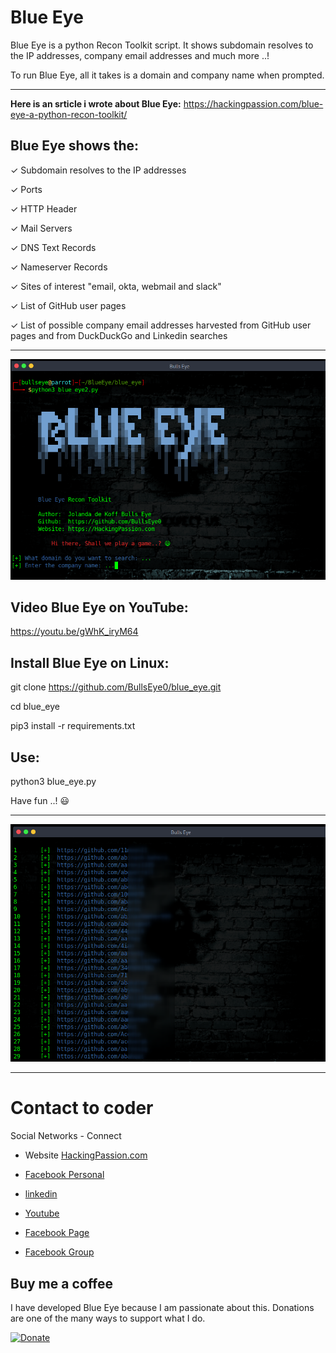 # Blue Eye
Blue Eye is a python Recon Toolkit script. It shows subdomain resolves to the IP addresses, company email addresses and much more ..!

To run Blue Eye, all it takes is a domain and company name when prompted.
****
**Here is an srticle  i wrote about Blue Eye:**
https://hackingpassion.com/blue-eye-a-python-recon-toolkit/

## Blue Eye shows the:

✓ Subdomain resolves to the IP addresses

✓ Ports

✓ HTTP Header

✓ Mail Servers

✓ DNS Text Records

✓ Nameserver Records

✓ Sites of interest "email, okta, webmail and slack"

✓ List of GitHub user pages

✓ List of possible company email addresses harvested from GitHub user pages and from DuckDuckGo and Linkedin searches
****

![Screenshot](img/Blue1.png)

## Video Blue Eye on YouTube:

https://youtu.be/gWhK_iryM64


## Install Blue Eye on Linux:

git clone https://github.com/BullsEye0/blue_eye.git

cd blue_eye

pip3 install -r requirements.txt


## Use:
python3 blue_eye.py

Have fun ..! 😃
****
![Screenshot](img/Blue2.png)
****
# Contact to coder
Social Networks - Connect

* Website [HackingPassion.com](https://hackingpassion.com)

* [Facebook Personal](https://www.facebook.com/jolandadekoff)

* [linkedin](https://www.linkedin.com/in/jolandadekoff/)

* [Youtube](https://youtu.be/XCtWM-4ov2U)

* [Facebook Page](https://www.facebook.com/ethical.hack.group)

* [Facebook Group](https://www.facebook.com/groups/hack.passion/)



## Buy me a coffee
I have developed Blue Eye because I am passionate about this. 
Donations are one of the many ways to support what I do.

[![Donate](https://img.shields.io/badge/Donate-PayPal-green.svg)](https://www.paypal.com/cgi-bin/webscr?cmd=_s-xclick&hosted_button_id=R96YN2PUS8V8W)

